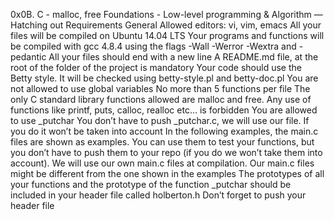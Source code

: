 0x0B. C - malloc, free
 Foundations - Low-level programming & Algorithm ― Hatching out
 Requirements
 General
 Allowed editors: vi, vim, emacs
 All your files will be compiled on Ubuntu 14.04 LTS
 Your programs and functions will be compiled with gcc 4.8.4 using the flags -Wall -Werror -Wextra and -pedantic
 All your files should end with a new line
 A README.md file, at the root of the folder of the project is mandatory
 Your code should use the Betty style. It will be checked using betty-style.pl and betty-doc.pl
 You are not allowed to use global variables
 No more than 5 functions per file
 The only C standard library functions allowed are malloc and free. Any use of functions like printf, puts, calloc, realloc etc… is forbidden
 You are allowed to use _putchar
 You don’t have to push _putchar.c, we will use our file. If you do it won’t be taken into account
 In the following examples, the main.c files are shown as examples. You can use them to test your functions, but you don’t have to push them to your repo (if you do we won’t take them into account). We will use our own main.c files at compilation. Our main.c files might be different from the one shown in the examples
 The prototypes of all your functions and the prototype of the function _putchar should be included in your header file called holberton.h
 Don’t forget to push your header file